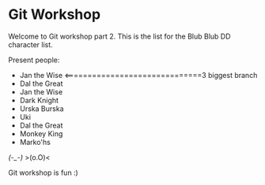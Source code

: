 # Git Workshop

Welcome to Git workshop part 2. This is the list for the Blub Blub DD character list.

Present people:
- Jan the Wise <==============================3 biggest branch
- Dal the Great
- Jan the Wise
- Dark Knight
- Urska Burska
- Uki
- Dal the Great
- Monkey King
- Marko'hs




*(-_-)*     >(o.O)<

Git workshop is fun :)
